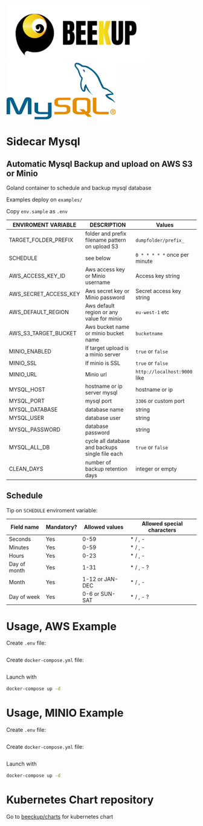 <img src="./docimages/LOGO_oriz.png" alt="logo" height="150"/> <img src="./docimages/logo-mysql.png" alt="logo" height="150"/>

# Sidecar Mysql

## Automatic Mysql Backup and upload on AWS S3 or Minio

Goland container to schedule and backup mysql database

Examples deploy on  ```examples/```

Copy `env.sample` as `.env`

ENVIROMENT VARIABLE   | DESCRIPTION | Values
----------   | ---------- | --------------  
TARGET_FOLDER_PREFIX | folder and prefix filename pattern on upload S3 | `dumpfolder/prefix_` 
SCHEDULE | see below | `0 * * * * *` once per minute
AWS_ACCESS_KEY_ID | Aws access key or Minio username | Access key string
AWS_SECRET_ACCESS_KEY | Aws secret key or Minio password | Secret access key string
AWS_DEFAULT_REGION | Aws default region or any value for minio | `eu-west-1` etc
AWS_S3_TARGET_BUCKET | Aws bucket name or minio bucket name | `bucketname`
MINIO_ENABLED | If target upload is a minio server | `true` or `false`
MINIO_SSL | If minio is SSL | `true` or `false`
MINIO_URL | Minio url | `http://localhost:9000` like
MYSQL_HOST | hostname or ip server mysql | hostname or ip
MYSQL_PORT | mysql port | `3306` or custom port
MYSQL_DATABASE | database name | string
MYSQL_USER | database user | string
MYSQL_PASSWORD | database password | string
MYSQL_ALL_DB | cycle all database and backups single file each | `true` or `false`
CLEAN_DAYS | number of backup retention days | integer or empty


## Schedule

Tip on ```SCHEDULE``` enviroment variable:

Field name   | Mandatory? | Allowed values  | Allowed special characters
----------   | ---------- | --------------  | --------------------------
Seconds      | Yes        | 0-59            | * / , -
Minutes      | Yes        | 0-59            | * / , -
Hours        | Yes        | 0-23            | * / , -
Day of month | Yes        | 1-31            | * / , - ?
Month        | Yes        | 1-12 or JAN-DEC | * / , -
Day of week  | Yes        | 0-6 or SUN-SAT  | * / , - ?



# Usage, AWS Example

Create `.env` file:

```bash

```

Create `docker-compose.yml` file:

```yml

```

Launch with

```bash
docker-compose up -d
```


# Usage, MINIO Example

Create `.env` file:

```bash

```

Create `docker-compose.yml` file:

```yml

```

Launch with

```bash
docker-compose up -d
```

# Kubernetes Chart repository

Go to [beeckup/charts](https://github.com/beeckup/charts) for kubernetes chart